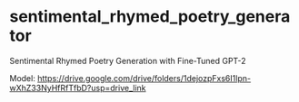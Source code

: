 # sentimental_rhymed_poetry_generator
Sentimental Rhymed Poetry Generation with Fine-Tuned GPT-2

Model:
https://drive.google.com/drive/folders/1dejozpFxs6I1lpn-wXhZ33NyHfRfTfbD?usp=drive_link
